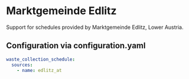 # Marktgemeinde Edlitz

Support for schedules provided by Marktgemeinde Edlitz, Lower Austria.

## Configuration via configuration.yaml

```yaml
waste_collection_schedule:
  sources:
    - name: edlitz_at
```
